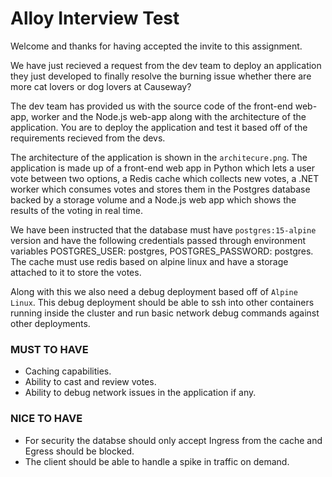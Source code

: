 # Alloy Interview Test

Welcome and thanks for having accepted the invite to this assignment.

We have just recieved a request from the dev team to deploy an application they just developed to finally resolve the burning issue whether there are more cat lovers or dog lovers at Causeway?

The dev team has provided us with the source code of the front-end web-app, worker and the Node.js web-app along with the architecture of the application. You are to deploy the application and test it based off of the requirements recieved from the devs.

The architecture of the application is shown in the `architecure.png`. The application is made up of a front-end web app in Python which lets a user vote between two options, a Redis cache which collects new votes, a .NET worker which consumes votes and stores them in the Postgres database backed by a storage volume and a Node.js web app which shows the results of the voting in real time.

We have been instructed that the database must have `postgres:15-alpine` version and have the following credentials passed through environment variables POSTGRES_USER: postgres, POSTGRES_PASSWORD: postgres. The cache must use redis based on alpine linux and have a storage attached to it to store the votes.

Along with this we also need a debug deployment based off of `Alpine Linux`. This debug deployment should be able to ssh into other containers running inside the cluster and run basic network debug commands against other deployments. 

### MUST TO HAVE ###
- Caching capabilities.
- Ability to cast and review votes.
- Ability to debug network issues in the application if any.

### NICE TO HAVE ###
- For security the databse should only accept Ingress from the cache and Egress should be blocked.
- The client should be able to handle a spike in traffic on demand.